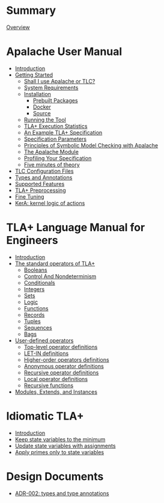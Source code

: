 # Summary

[Overview](./README.md)

# Apalache User Manual

- [Introduction](./apalache/README.md)
- [Getting Started](./apalache/getting-started.md)
    - [Shall I use Apalache or TLC?](./apalache/apalache-or-tlc.md)
    - [System Requirements](./apalache/system-reqs.md)
    - [Installation](./apalache/installation/README.md)
        - [Prebuilt Packages](./apalache/installation/jvm.md)
        - [Docker](./apalache/installation/docker.md)
        - [Source](./apalache/installation/source.md)
    - [Running the Tool](./apalache/running.md)
    - [TLA+ Execution Statistics](./apalache/statistics.md)
    - [An Example TLA+ Specification](./apalache/example.md)
    - [Specification Parameters](./apalache/parameters.md)
    - [Principles of Symbolic Model Checking with Apalache](./apalache/principles.md)
    - [The Apalache Module](./apalache/apalache-mod.md)
    - [Profiling Your Specification](./apalache/profiling.md)
    - [Five minutes of theory](./apalache/theory.md)
- [TLC Configuration Files](./apalache/tlc-config.md)
- [Types and Annotations](./apalache/types-and-annotations.md)
- [Supported Features](./apalache/features.md)
- [TLA+ Preprocessing](./apalache/preprocessing.md)
- [Fine Tuning](./apalache/tuning.md)
- [KerA: kernel logic of actions](./apalache/kera.md)

# TLA+ Language Manual for Engineers

- [Introduction](./lang/README.md)
- [The standard operators of TLA+](./lang/standard-operators.md)
    - [Booleans](./lang/booleans.md)
    - [Control And Nondeterminism](./lang/control-and-nondeterminism.md)
    - [Conditionals](./lang/conditionals.md)
    - [Integers](./lang/integers.md)
    - [Sets](./lang/sets.md)
    - [Logic](./lang/logic.md)
    - [Functions](./lang/functions.md)
    - [Records](./lang/records.md)
    - [Tuples](./lang/tuples.md)
    - [Sequences](./lang/sequences.md)
    - [Bags]()
- [User-defined operators](./lang/user-operators.md)
    - [Top-level operator definitions](./lang/user/top-level-operators.md)
    - [LET-IN definitions]()
    - [Higher-order operators definitions]()
    - [Anonymous operator definitions]()
    - [Recursive operator definitions]()
    - [Local operator definitions]()
    - [Recursive functions]()
- [Modules, Extends, and Instances]()

# Idiomatic TLA+

- [Introduction](./idiomatic/README.md)
- [Keep state variables to the minimum](idiomatic/000keep-minimum-state-variables.md)
- [Update state variables with assignments](idiomatic/001assignments.md)
- [Apply primes only to state variables](idiomatic/002primes.md)

# Design Documents

- [ADR-002: types and type annotations](./adr/002adr-types.md)
